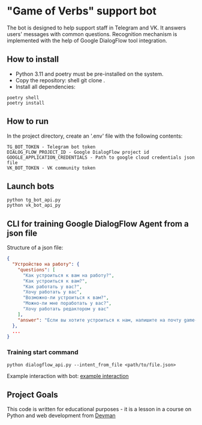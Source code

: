 # "Game of Verbs" support bot

The bot is designed to help support staff in Telegram and VK. 
It answers users' messages with common questions. 
Recognition mechanism is implemented with the help of Google DialogFlow tool integration.

## How to install

- Python 3.11 and poetry must be pre-installed on the system.
- Copy the repository: shell git clone <repository link>. 
- Install all dependencies: 
```shell 
poetry shell 
poetry install 
```
## How to run

In the project directory, create an '.env' file with the following contents:
```
TG_BOT_TOKEN - Telegram bot token
DIALOG_FLOW_PROJECT_ID - Google DialogFlow project id
GOOGLE_APPLICATION_CREDENTIALS - Path to google cloud credentials json file
VK_BOT_TOKEN - VK community token
```

## Launch bots

```shell
python tg_bot_api.py
python vk_bot_api_py
```

## CLI for training Google DialogFlow Agent from a json file

Structure of a json file:
```json
{
  "Устройство на работу": {
    "questions": [
      "Как устроиться к вам на работу?",
      "Как устроиться к вам?",
      "Как работать у вас?",
      "Хочу работать у вас",
      "Возможно-ли устроиться к вам?",
      "Можно-ли мне поработать у вас?",
      "Хочу работать редактором у вас"
    ],
    "answer": "Если вы хотите устроиться к нам, напишите на почту game-of-verbs@gmail.com мини-эссе о себе и прикрепите ваше портфолио."
  },
  ...
}
```
### Training start command

```shell
python dialogflow_api.py --intent_from_file <path/to/file.json>
```

Example interaction with bot:
[example interaction](https://github.com/Sangdak/game_of_verbs_bot/blob/master/readme.gif)



## Project Goals 
This code is written for educational purposes - it is a lesson in a course on Python 
and web development from [Devman](https://dvmn.org)
